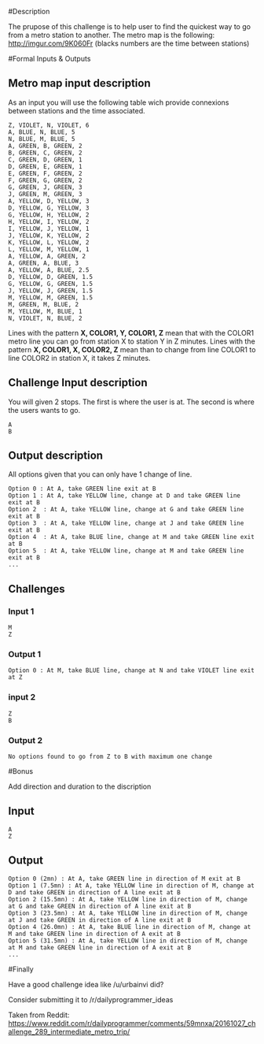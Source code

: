 #Description

The prupose of this challenge is to help user to find the quickest way to go from a metro station to another.
The metro map is the following: http://imgur.com/9K060Fr (blacks numbers are the time between stations)

#Formal Inputs & Outputs

## Metro map input description

As an input you will use the following table wich provide connexions between stations and the time associated.

    Z, VIOLET, N, VIOLET, 6
    A, BLUE, N, BLUE, 5
    N, BLUE, M, BLUE, 5
    A, GREEN, B, GREEN, 2
    B, GREEN, C, GREEN, 2
    C, GREEN, D, GREEN, 1
    D, GREEN, E, GREEN, 1
    E, GREEN, F, GREEN, 2
    F, GREEN, G, GREEN, 2
    G, GREEN, J, GREEN, 3
    J, GREEN, M, GREEN, 3
    A, YELLOW, D, YELLOW, 3
    D, YELLOW, G, YELLOW, 3
    G, YELLOW, H, YELLOW, 2
    H, YELLOW, I, YELLOW, 2
    I, YELLOW, J, YELLOW, 1
    J, YELLOW, K, YELLOW, 2
    K, YELLOW, L, YELLOW, 2
    L, YELLOW, M, YELLOW, 1
    A, YELLOW, A, GREEN, 2
    A, GREEN, A, BLUE, 3
    A, YELLOW, A, BLUE, 2.5
    D, YELLOW, D, GREEN, 1.5
    G, YELLOW, G, GREEN, 1.5
    J, YELLOW, J, GREEN, 1.5
    M, YELLOW, M, GREEN, 1.5
    M, GREEN, M, BLUE, 2
    M, YELLOW, M, BLUE, 1
    N, VIOLET, N, BLUE, 2


Lines with the pattern **X, COLOR1, Y, COLOR1, Z** mean that with the COLOR1 metro line you can go from station X to station Y in Z minutes.
Lines with the pattern **X, COLOR1, X, COLOR2, Z** mean than to change from line COLOR1 to line COLOR2 in station X, it takes Z minutes.

## Challenge Input description

You will given 2 stops. The first is where the user is at. The second is where the users wants to go.

    A
    B

## Output description

All options given that you can only have 1 change of line.

    Option 0 : At A, take GREEN line exit at B
    Option 1 : At A, take YELLOW line, change at D and take GREEN line exit at B
    Option 2  : At A, take YELLOW line, change at G and take GREEN line exit at B
    Option 3  : At A, take YELLOW line, change at J and take GREEN line exit at B
    Option 4  : At A, take BLUE line, change at M and take GREEN line exit at B
    Option 5  : At A, take YELLOW line, change at M and take GREEN line exit at B
    ...

## Challenges 

### Input 1

    M
    Z

### Output 1

    Option 0 : At M, take BLUE line, change at N and take VIOLET line exit at Z


### input 2

    Z
    B

### Output 2

    No options found to go from Z to B with maximum one change

#Bonus

Add direction and duration to the discription

## Input 

    A
    Z

## Output

    Option 0 (2mn) : At A, take GREEN line in direction of M exit at B
    Option 1 (7.5mn) : At A, take YELLOW line in direction of M, change at D and take GREEN in direction of A line exit at B
    Option 2 (15.5mn) : At A, take YELLOW line in direction of M, change at G and take GREEN in direction of A line exit at B
    Option 3 (23.5mn) : At A, take YELLOW line in direction of M, change at J and take GREEN in direction of A line exit at B
    Option 4 (26.0mn) : At A, take BLUE line in direction of M, change at M and take GREEN line in direction of A exit at B
    Option 5 (31.5mn) : At A, take YELLOW line in direction of M, change at M and take GREEN line in direction of A exit at B
    ...

#Finally

Have a good challenge idea like /u/urbainvi did?

Consider submitting it to /r/dailyprogrammer_ideas

Taken from Reddit: https://www.reddit.com/r/dailyprogrammer/comments/59mnxa/20161027_challenge_289_intermediate_metro_trip/